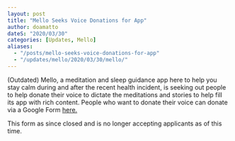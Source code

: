 ```yaml
---
layout: post
title: "Mello Seeks Voice Donations for App"
author: doamatto
dateS: "2020/03/30"
categories: [Updates, Mello]
aliases:
  - "/posts/mello-seeks-voice-donations-for-app"
  - "/updates/mello/2020/03/30/mello/"
---
```


(Outdated) Mello, a meditation and sleep guidance app here to help you stay calm during and after the recent health incident, is seeking out people to help donate their voice to dictate the meditations and stories to help fill its app with rich content. People who want to donate their voice can donate via a Google Form [here.](https://forms.gle/x2UwyZNRn15ty4TP8)

<!--more-->

This form as since closed and is no longer accepting applicants as of this time.